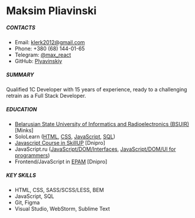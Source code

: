 # Maksim Pliavinski

##### CONTACTS

- Email: klerk2012@gmail.com
- Phone: +380 (68) 144-01-65
- Telegram: [@max_react](https://t.me/max_react)
- GitHub: [Plyavinskiy](https://github.com/Plyavinskiy)

##### SUMMARY

Qualified 1C Developer with 15 years of experience, ready to a challenging retrain as a Full Stack Developer.

##### EDUCATION

- [Belarusian State University of Informatics and Radioelectronics (BSUIR)](https://www.bsuir.by/en/faculty-of-information-technologies-and-control) [Minks]
- SoloLearn ([HTML](https://www.sololearn.com/Certificate/1014-9636378/jpg/), [CSS](https://www.sololearn.com/Certificate/1023-9636378/jpg/), [JavaScript](https://www.sololearn.com/Certificate/1024-9636378/jpg/), [SQL](https://www.sololearn.com/Certificate/1060-9636378/jpg/))
- [Javascript Course in SkillUP](https://skillup.ua/lp/javascript-dnepr/) [Dnipro]
- JavaScript.ru ([JavaScript/DOM/Interfaces](https://learn.javascript.ru/courses/js-20201211/pliavinskiy/en/certificate.jpg), [JavaScript/DOM/UI for programmers](https://learn.javascript.ru/courses/jsbasic-20201008/pliavinskiy/en/certificate.jpg))
- Frontend/JavaScript in [EPAM](https://www.training.epam.ua/) [Dnipro]

##### KEY SKILLS

- HTML, CSS, SASS/SCSS/LESS, BEM
- JavaScript, SQL
- Git, Figma
- Visual Studio, WebStorm, Sublime Text
